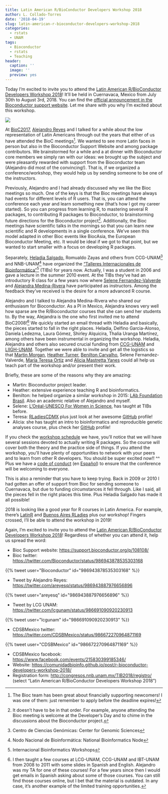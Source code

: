 ```yaml
---
title: Latin American R/BioConductor Developers Workshop 2018
author: L. Collado-Torres
date: '2018-04-19'
slug: latin-american-r-bioconductor-developers-workshop-2018
categories:
  - rstats
  - UNAM
tags:
  - Bioconductor
  - rstats
  - Teaching
header:
  caption: ''
  image: ''
  preview: yes
---
```


Today I’m excited to invite you to attend the [Latin American R/BioConductor Developers Workshop 2018](https://comunidadbioinfo.github.io/post/r-bioconductor-developers-workshop-2018/)! It’ll be held in Cuernavaca, Mexico from July 30th to August 3rd, 2018. You can find the [official announcement in the Bioconductor support website](https://support.bioconductor.org/p/108108). Let me share with you why I’m excited about this workshop.

<img src="http://bioconductor.org/images/logo_bioconductor.gif">

At [BioC2017](https://bioconductor.org/help/course-materials/2017/BioC2017/), [Alejandro Reyes](http://alejandroreyes.org/) and I talked for a while about the low representation of Latin Americans through out the years that either of us have attended the BioC meetings[^1]. We wanted to see more Latin faces in person but also in the Bioconductor Support Website and among package contributors. We brainstormed for a while and a at dinner with Bioconductor core members we simply ran with our ideas: we brought up the subject and were pleasantly rewarded with support from the Bioconductor team (Alejandro did most of the convincing!). That is, if we organized a conference/workshop, they would help us by sending someone to be one of the instructors.

Previously, Alejandro and I had already discussed why we like the Bioc meetings so much. One of the keys is that the Bioc meetings have always had events for different levels of R users. That is, you can attend the conference each year and learn something new (that’s how I got my career started). So you can progress from learning R, to mastering several R packages, to contributing R packages to Bioconductor, to brainstorming future directions for the Bioconductor project[^2]. Additionally, the Bioc meetings have scientific talks in the mornings so that you can learn new scientific and R developments in a single conference. We’ve seen this model adapted in other Bioc events like BiocAsia, the European Bioconductor Meeting, etc. It would be ideal if we got to that point, but we wanted to start smaller with a focus on developing R packages.

Separately, [Heladia Salgado](https://www.linkedin.com/in/heladia-salgado-bb122954/), Romualdo Zayas and others from CCG-UNAM[^3] and NNB-UNAM[^4] have organized the [“Talleres Internacionales de Bioinformática”](http://congresos.nnb.unam.mx/)[^5] (TIBs) for years now. Actually, I was a student in 2006 and gave a lecture in the summer 2010 event. At the TIBs they’ve had an introductory R class for a few years now where [Selene Fernandez-Valverde](https://www.linkedin.com/in/selenefernandez/) and [Alejandra Medina-Rivera](http://liigh.unam.mx/amedina/) have participated as instructors. Among the feedback they’ve received is the desire for a more advanced R course.

Alejandro and I talked to Alejandra Medina-Rivera who shared our enthusiasm for Bioconductor. As a PI in Mexico, Alejandra knows very well how sparse are the R/Bioconductor courses that she can send her students to. By the way, Alejandra is the one who first invited me to attend BioC2008![^6] We quickly started an email thread with Heladia and basically, the pieces started to fall in the right places. Heladia, Delfino Garcia-Alonso, Daniela Ledezma, Laura Gómez, Shirley Alquicira, Thalia Uranga Martínez, among others have been instrumental in organizing the workshop. Heladia, Alejandra and others also secured crucial funding from [CCG-UNAM](http://www.ccg.unam.mx/) and [LIIGH-UNAM](http://liigh.unam.mx/). Together we were able to invite and get all the logistics so that [Martin Morgan](https://www.roswellpark.org/martin-morgan), [Heather Turner](http://www.heatherturner.net/), [Benilton Carvalho](http://www.somos.unicamp.br/professores/view/4722), Selene Fernandez-Valverde, [María Teresa Ortiz](http://www.teresa-ortiz.com/eng) and [Alicia Mastretta Yanes](http://mastrettayanes-lab.org/) could all help us teach part of the workshop and/or present their work.

Briefly, these are some of the reasons why they are amazing:

- Martin: Bioconductor project leader.
- Heather: extensive experience teaching R and bioinformatics.
- Benilton: he helped organize a similar workshop in 2015: [LAb Foundation Brasil](http://lab.foundation/). Also an academic relative of Alejandro and myself.
- Selene: [L’Oréal-UNESCO For Women in Science](https://www.fondationloreal.com/categories/for-women-in-science/lang/en), has taught at TIBs before.
- Teresa: [RLadiesCDMX](https://www.meetup.com/rladiescdmx/) plus just look at her awesome [GitHub](https://github.com/tereom?tab=repositories) profile!
- Alicia: she has taught an intro to bioinformatics and reproducible genetic analyses course, plus check her [GitHub](https://github.com/AliciaMstt?tab=repositories) profile!

If you check the [workshop schedule](https://comunidadbioinfo.github.io/post/r-bioconductor-developers-workshop-2018/) we have, you’ll notice that we will have several sessions devoted to actually writing R packages. So the course will cover both the theory and the practice side of things. If you attend the workshop, you’ll have plenty of opportunities to network with your peers and to learn from other R developers. You should be super excited now!! ^^ Plus we have a [code of conduct](https://github.com/ComunidadBioInfo/R-BioConductor-Developers-Workshop-2018/blob/master/R-Bioconductor-2018_Program.rmd#code-of-conduct) (en [Español](https://comunidadbioinfo.github.io/codigo-de-conducta/)) to ensure that the conference will be welcoming to everyone.

This is also a reminder that you have to keep trying. Back in 2009 or 2010 I had gotten an offer of support from Bioc for sending someone to Cuernavaca, but due to funding circumstances it fell through. Like I said, all the pieces fell in the right places this time. Plus Heladia Salgado has made it all possible!

2018 is looking like a good year for R courses in Latin America. For example, there’s [LatinR](http://latin-r.com/en) and [Buenos Aires RLadies](https://www.meetup.com/rladies-buenos-aires/) plus our workshop! Fingers crossed, I’ll be able to attend the workshop in 2019!

Again, I’m excited to invite you to attend the [Latin American R/BioConductor Developers Workshop 2018](https://comunidadbioinfo.github.io/post/r-bioconductor-developers-workshop-2018/)! Regardless of whether you can attend it, help us spread the word:

- Bioc Support website: https://support.bioconductor.org/p/108108/
- Bioc twitter: https://twitter.com/Bioconductor/status/986943878535303168

{{% tweet user="Bioconductor" id="986943878535303168" %}}

- Tweet by Alejandro Reyes: https://twitter.com/areyesq/status/986943887976656896

{{% tweet user="areyesq" id="986943887976656896" %}}

- Tweet by LCG UNAM: https://twitter.com/lcgunam/status/986691090920230913

{{% tweet user="lcgunam" id="986691090920230913" %}}

- CDSBMexico twitter: https://twitter.com/CDSBMexico/status/986672270964871169

{{% tweet user="CDSBMexico" id="986672270964871169" %}}

- CDSBMexico facebook: https://www.facebook.com/events/215830399185346/
- Website: https://comunidadbioinfo.github.io/post/r-bioconductor-developers-workshop-2018/
- Registration form: http://congresos.nnb.unam.mx/TIB2018/registro/ (select “Latin American R/BioConductor Developers Workshop 2018”)

[^1]: The Bioc team has been great about financially supporting newcomers! I was one of them: just remember to apply before the deadline expires!

[^2]: It doesn’t have to be in that order. For example, anyone attending the Bioc meeting is welcome at the Developer’s Day and to chime in the discussions about the Bioconductor project.

[^3]: Centro de Ciencias Genómicas: Center for Genomic Sciences

[^4]: Nodo Nacional de Bioinformática: National Bioinformatics Node

[^5]: Internacional Bioinformatics Workshops

[^6]: I then taught a few courses at LCG-UNAM, CCG-UNAM and IBT-UNAM from 2008 to 2011 with some slides in Spanish and English. Alejandro was my TA for one of these courses! For a few years since then I would get emails in Spanish asking about some of those courses. You can still find those courses online, but I bet that the material is outdated. In any case, it’s another example of the limited training opportunities.
